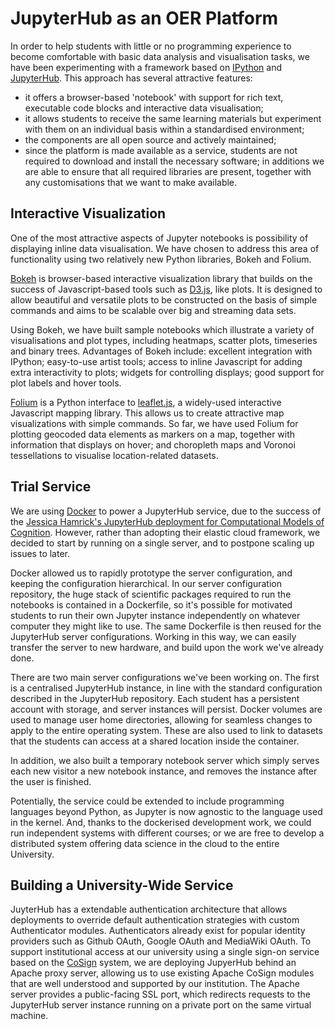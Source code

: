# JupyterHub as an OER Platform

In order to help
students with little or no programming experience to become comfortable
with basic data analysis and visualisation tasks, we have been
experimenting with a framework based on [IPython](http://ipython.org) and
[JupyterHub](https://github.com/jupyter/jupyterhub). This approach has
several attractive features:

* it offers a browser-based 'notebook' with support for rich text, 
executable code blocks and interactive data visualisation;
* it allows students to receive the same learning materials but experiment 
with them on an individual basis within a standardised environment;
* the components are all open source and actively maintained;
* since the platform is made available as a service, students are not 
required to download and install the necessary software; in additions we 
are able to ensure that all required libraries are present, together with 
any customisations that we want to make available.


## Interactive Visualization

One of the most attractive aspects of Jupyter notebooks is possibility of displaying inline data visualisation. We have chosen to address this area of functionality using two relatively new Python libraries, Bokeh and Folium.

[Bokeh](http://bokeh.pydata.org) is browser-based interactive visualization library that builds on the success of Javascript-based tools such as [D3.js](http://d3js.org),
like plots. It is designed to allow beautiful and versatile plots to be constructed on the basis of simple commands and aims to be scalable over big and streaming data sets. 

Using Bokeh, we have built sample notebooks which illustrate a variety of visualisations and plot types, including heatmaps, scatter plots, timeseries and binary trees. Advantages of Bokeh include: excellent integration with IPython; easy-to-use artist tools; access to inline Javascript for adding extra interactivity to plots;  widgets for controlling displays; good support for plot labels and hover tools.

[Folium](http://folium.readthedocs.org/) is a Python interface to [leaflet.js](http://leafletjs.com), a widely-used interactive Javascript mapping library.
This allows us to create attractive map visualizations with simple commands.  So far, we have used Folium for plotting geocoded data elements as markers on a map, together with information that displays on hover; and choropleth maps and Voronoi tessellations to visualise location-related datasets.


## Trial Service

We are using [Docker](https://www.docker.com/) to power a JupyterHub service, due to the success of the [Jessica Hamrick's JupyterHub deployment for
Computational Models of Cognition][hamrick]. However, rather than adopting their elastic cloud framework, we decided to start by running on a single server, and to postpone scaling up issues to later.

Docker allowed us to rapidly prototype the server
configuration, and keeping the configuration hierarchical. In
our server configuration repository, the huge stack of
scientific packages required to run the notebooks is contained in a
Dockerfile, so it's possible for motivated students to run their own
Jupyter instance independently on whatever computer they might like to use.
The same Dockerfile is then reused for the JupyterHub server
configurations. Working in this way, we can easily transfer the server to
new hardware, and build upon the work we've already done.

There are two main server configurations we've been working on. The first
is a centralised JupyterHub instance, in line with the standard
configuration described in the JupyterHub repository. Each student has a
persistent account with storage, and server instances will persist. Docker volumes are used to manage user home directories, allowing for seamless changes to apply to the entire operating system.
These are also used to link to datasets that the students can access at a
shared location inside the container.

In addition, we  also built a temporary notebook server which simply serves each new visitor a new notebook instance, and removes the instance after the user is
finished. 

Potentially, the service could be extended to include programming languages
beyond Python, as Jupyter is now agnostic to the language used in the
kernel. And, thanks to the dockerised development work, we could run
independent systems with different courses; or we are free to develop a
distributed system offering data science in the cloud to the entire
University.

[hamrick]: https://developer.rackspace.com/blog/deploying-jupyterhub-for-education/
[tmpnb]: tmphhhh://github.com/jupyter/tmpnb 

## Building a University-Wide Service

JuyterHub has a extendable authentication architecture that allows
deployments to override default authentication strategies with custom
Authenticator modules.  Authenticators already exist for popular identity
providers such as Github OAuth, Google OAuth and MediaWiki OAuth.  To
support institutional access at our university using a single sign-on
service based on the [CoSign](http://weblogin.org/) system, we are deploying JupyerHub behind an
Apache proxy server, allowing us to use existing Apache CoSign modules that
are well understood and supported by our institution. The Apache server provides a public-facing SSL port, which redirects requests to the JupyterHub server instance running on a private port on the
same virtual machine. 

  
